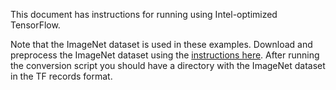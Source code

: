 <!-- 10. Description -->

This document has instructions for running <model name> <precision> <mode> using
Intel-optimized TensorFlow.

Note that the ImageNet dataset is used in these <model name> examples.
Download and preprocess the ImageNet dataset using the [instructions here](/datasets/imagenet/README.md).
After running the conversion script you should have a directory with the
ImageNet dataset in the TF records format.
